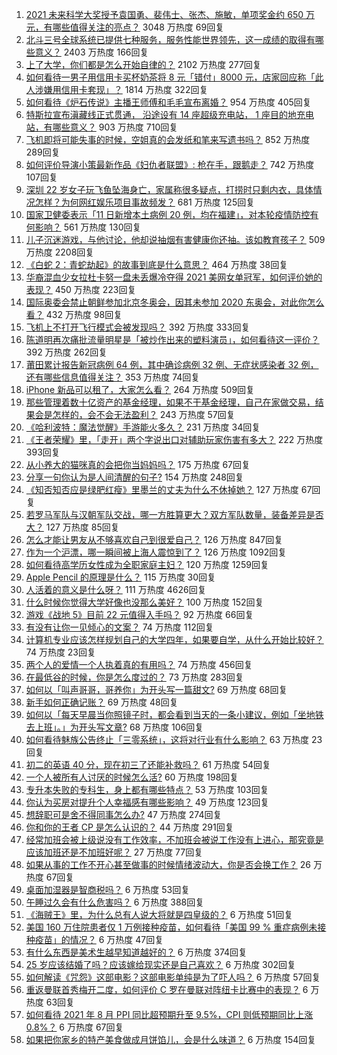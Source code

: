 1. [2021 未来科学大奖授予袁国勇、裴伟士、张杰、施敏，单项奖金约 650 万元，有哪些值得关注的亮点？](https://www.zhihu.com/question/486334167) 3048 万热度 69回复
1. [北斗三号全球系统已提供七种服务，服务性能世界领先，这一成绩的取得有哪些意义？](https://www.zhihu.com/question/485681437) 2403 万热度 166回复
1. [上了大学，你们都是怎么开始自律的？](https://www.zhihu.com/question/399012087) 2102 万热度 277回复
1. [如何看待一男子用信用卡买杯奶茶将 8 元「错付」8000 元，店家回应称「此人涉嫌用信用卡套现」？](https://www.zhihu.com/question/486048548) 1814 万热度 322回复
1. [如何看待《炉石传说》主播王师傅和毛毛宣布离婚？](https://www.zhihu.com/question/485871424) 954 万热度 405回复
1. [特斯拉宣布滇藏线正式贯通， 沿途设有 14 座超级充电站， 1 座目的地充电站，有哪些意义？](https://www.zhihu.com/question/485264189) 903 万热度 710回复
1. [飞机即将可能失事的时候，空姐真的会发纸和笔来写遗书吗？](https://www.zhihu.com/question/20485389) 852 万热度 289回复
1. [如何评价导演小策最新作品《妇仇者联盟》: 枪在手，跟鹅走？](https://www.zhihu.com/question/479670255) 742 万热度 107回复
1. [深圳 22 岁女子玩飞鱼坠海身亡，家属称很多疑点，打捞时只剩内衣，具体情况怎样？为何网红娱乐项目事故频发？](https://www.zhihu.com/question/485980087) 681 万热度 125回复
1. [国家卫健委表示「11 日新增本土病例 20 例，均在福建」，对本轮疫情防控有何影响？](https://www.zhihu.com/question/486313502) 561 万热度 130回复
1. [儿子沉迷游戏，与他讨论，他却说抽烟有害健康你还抽。该如教育孩子？](https://www.zhihu.com/question/477388387) 509 万热度 2208回复
1. [《白蛇 2：青蛇劫起》的故事到底是什么意思？](https://www.zhihu.com/question/479677225) 464 万热度 38回复
1. [华裔混血少女拉杜卡努一盘未丢爆冷夺得 2021 美网女单冠军，如何评价她的表现？](https://www.zhihu.com/question/486306230) 450 万热度 223回复
1. [国际奥委会禁止朝鲜参加北京冬奥会，因其未参加 2020 东奥会，对此你怎么看？](https://www.zhihu.com/question/485714798) 432 万热度 98回复
1. [飞机上不打开飞行模式会被发现吗？](https://www.zhihu.com/question/448267257) 392 万热度 333回复
1. [陈道明再次痛批流量明星是「被炒作出来的塑料演员」，如何看待这一评价？](https://www.zhihu.com/question/486315305) 392 万热度 262回复
1. [莆田累计报告新冠病例 64 例，其中确诊病例 32 例、无症状感染者 32 例，还有哪些信息值得关注？](https://www.zhihu.com/question/486395433) 353 万热度 74回复
1. [iPhone 新品可以租了，大家怎么看？](https://www.zhihu.com/question/485934893) 264 万热度 509回复
1. [那些管理着数十亿资产的基金经理，如果不干基金经理，自己在家做交易，结果会是怎样的，会不会无法盈利？](https://www.zhihu.com/question/484337148) 243 万热度 57回复
1. [《哈利波特：魔法觉醒》手游能火多久？](https://www.zhihu.com/question/485672332) 231 万热度 34回复
1. [《王者荣耀》里，「走开」两个字说出口对辅助玩家伤害有多大？](https://www.zhihu.com/question/478183100) 222 万热度 393回复
1. [从小养大的猫咪真的会把你当妈妈吗？](https://www.zhihu.com/question/469076953) 175 万热度 67回复
1. [分享一句你认为是人间清醒的句子?](https://www.zhihu.com/question/482509144) 154 万热度 248回复
1. [《知否知否应是绿肥红瘦》里墨兰的丈夫为什么不休掉她？](https://www.zhihu.com/question/429729214) 127 万热度 67回复
1. [若罗马军队与汉朝军队交战，哪一方胜算更大？双方军队数量，装备差异是否大？](https://www.zhihu.com/question/28281319) 127 万热度 85回复
1. [怎么才能让男友从不够喜欢自己到很爱自己？](https://www.zhihu.com/question/24325484) 126 万热度 847回复
1. [作为一个沪漂，哪一瞬间被上海人震惊到了？](https://www.zhihu.com/question/323279307) 126 万热度 1092回复
1. [如何看待高学历女性成为全职家庭主妇？](https://www.zhihu.com/question/21107429) 120 万热度 1259回复
1. [Apple Pencil 的原理是什么？](https://www.zhihu.com/question/67483519) 115 万热度 30回复
1. [人活着的意义是什么呀？](https://www.zhihu.com/question/429431634) 111 万热度 4626回复
1. [什么时候你觉得大学好像也没那么美好？](https://www.zhihu.com/question/481221481) 100 万热度 152回复
1. [游戏《战地 5》目前 22 元值得入手吗？](https://www.zhihu.com/question/482899647) 92 万热度 66回复
1. [有没有让你一见倾心的文案？](https://www.zhihu.com/question/473301493) 74 万热度 112回复
1. [计算机专业应该怎样规划自己的大学四年，如果要自学，从什么开始比较好？](https://www.zhihu.com/question/471632041) 74 万热度 23回复
1. [两个人的爱情一个人执着真的有用吗？](https://www.zhihu.com/question/479362064) 74 万热度 456回复
1. [在最低谷的时候，你是怎么度过的？](https://www.zhihu.com/question/483969973) 73 万热度 283回复
1. [如何以「叫声哥哥，哥养你」为开头写一篇甜文?](https://www.zhihu.com/question/466162447) 69 万热度 68回复
1. [新手如何正确记账？](https://www.zhihu.com/question/37467060) 69 万热度 48回复
1. [如何以「每天早晨当你照镜子时，都会看到当天的一条小建议，例如「坐地铁去上班」。」为开头写文章?](https://www.zhihu.com/question/477856579) 68 万热度 106回复
1. [如何看待魅族公告终止「三零系统」，这将对行业有什么影响？](https://www.zhihu.com/question/485713178) 63 万热度 23回复
1. [初二的英语 40 分，现在初三了还能补救吗？](https://www.zhihu.com/question/485886425) 61 万热度 54回复
1. [一个人被所有人讨厌的时候怎么活?](https://www.zhihu.com/question/484782042) 60 万热度 198回复
1. [专升本失败的专科生，身上都有哪些特点？](https://www.zhihu.com/question/392467845) 53 万热度 103回复
1. [你认为买房对提升个人幸福感有哪些影响？](https://www.zhihu.com/question/485530702) 49 万热度 123回复
1. [想辞职可是舍不得同事怎么办?](https://www.zhihu.com/question/484783428) 47 万热度 274回复
1. [你和你的王者 CP 是怎么认识的？](https://www.zhihu.com/question/465183546) 44 万热度 291回复
1. [经常加班会被上级说没有工作效率，不加班会被说工作没有上进心，那究竟是应该加班还是不加班好呢？](https://www.zhihu.com/question/477146764) 27 万热度 77回复
1. [如果从事的工作不开心甚至做事的时候情绪波动大，你是否会换工作？](https://www.zhihu.com/question/476138655) 26 万热度 67回复
1. [桌面加湿器是智商税吗？](https://www.zhihu.com/question/302600715) 6 万热度 53回复
1. [午睡过久会有什么危害吗？](https://www.zhihu.com/question/485433777) 6 万热度 388回复
1. [《海贼王》里，为什么总有人说大将就是四皇级的？](https://www.zhihu.com/question/484270574) 6 万热度 51回复
1. [美国 160 万住院患者仅 1 万例接种疫苗，如何看待「美国 99 % 重症病例未接种疫苗」的情况？](https://www.zhihu.com/question/485963552) 6 万热度 47回复
1. [有什么东西是美术生越早知道越好的？](https://www.zhihu.com/question/53085809) 6 万热度 374回复
1. [25 岁应该结婚了吗？应该嫁给现实还是自己喜欢？](https://www.zhihu.com/question/484363841) 6 万热度 302回复
1. [如何解读《咒怨》这部电影？这部电影单纯是为了吓人吗？](https://www.zhihu.com/question/273544185) 6 万热度 57回复
1. [重返曼联首秀梅开二度，如何评价 C 罗在曼联对阵纽卡比赛中的表现？](https://www.zhihu.com/question/486274003) 6 万热度 63回复
1. [如何看待 2021 年 8 月 PPI 同比超预期升至 9.5%，CPI 则低预期同比上涨 0.8%？](https://www.zhihu.com/question/485713500) 6 万热度 67回复
1. [如果把你家乡的特产美食做成月饼馅儿，会是什么味道？](https://www.zhihu.com/question/485930357) 6 万热度 154回复